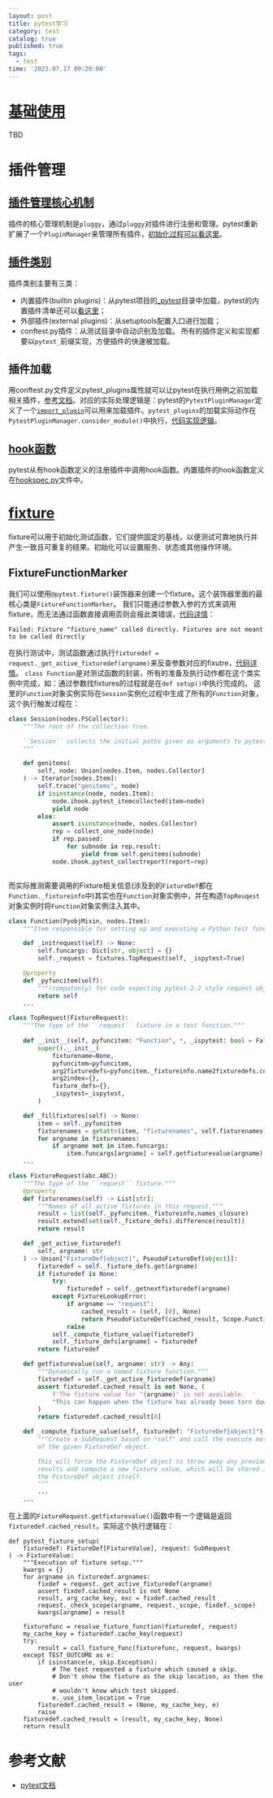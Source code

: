```yaml
---
layout: post
title: pytest学习
category: test
catalog: true
published: true
tags:
  - test
time: '2023.07.17 09:20:00'
---
```

# [基础使用](https://docs.pytest.org/en/latest/getting-started.html)
TBD

# 插件管理
## [插件管理核心机制](https://github.com/pytest-dev/pluggy/)
插件的核心管理机制是`pluggy`，通过`pluggy`对插件进行注册和管理。pytest重新扩展了一个`PluginManager`来管理所有插件，[初始化过程可以看这里](https://github.com/pytest-dev/pytest/blob/bf451d47a1b3be80a7f89b3076e4816c47390037/src/_pytest/config/__init__.py#L277)。

## [插件类别](https://docs.pytest.org/en/latest/how-to/writing_plugins.html)
插件类别主要有三类：
- 内置插件(builtin plugins)：从pytest项目的[_pytest](https://github.com/pytest-dev/pytest/blob/main/src/_pytest)目录中加载，pytest的内置插件清单还可以[看这里](https://github.com/pytest-dev/pytest/blob/bf451d47a1b3be80a7f89b3076e4816c47390037/src/_pytest/config/__init__.py#L267)；
- 外部插件(external plugins)：从setuptools配置入口进行加载；
- conftest.py插件：从测试目录中自动识别及加载。
所有的插件定义和实现都要以`pytest_`前缀实现，方便插件的快速被加载。

## 插件加载
用conftest.py文件定义pytest_plugins属性就可以让pytest在执行用例之前加载相关插件，[参考文档](https://docs.pytest.org/en/latest/reference/reference.html#globalvar-pytest_plugins)。对应的实际处理逻辑是：pytest的`PytestPluginManager`定义了一个[`import_plugin`](https://github.com/pytest-dev/pytest/blob/bf451d47a1b3be80a7f89b3076e4816c47390037/src/_pytest/config/__init__.py#L760)可以用来加载插件。`pytest_plugins`的加载实际动作在`PytestPluginManager.consider_module()`中执行，[代码实现逻辑](https://github.com/pytest-dev/pytest/blob/bf451d47a1b3be80a7f89b3076e4816c47390037/src/_pytest/config/__init__.py#L749)。

## [hook函数](https://docs.pytest.org/en/latest/how-to/writing_hook_functions.html#writinghooks)
pytest从有hook函数定义的注册插件中调用hook函数。内置插件的hook函数定义在[hookspec.py](https://github.com/pytest-dev/pytest/blob/main/src/_pytest/hookspec.py)文件中。

# [fixture](https://docs.pytest.org/en/6.2.x/fixture.html)
fixture可以用于初始化测试函数，它们提供固定的基线，以便测试可靠地执行并产生一致且可重复的结果。初始化可以设置服务、状态或其他操作环境。

## FixtureFunctionMarker
我们可以使用`@pytest.fixture()`装饰器来创建一个fixture。这个装饰器里面的最核心类是`FixtureFunctionMarker`。
我们只能通过参数入参的方式来调用fixture，而无法通过函数直接调用否则会报此类错误，[代码详情](https://github.com/pytest-dev/pytest/blob/15fadd8c5cb6a4812c8b2a6ebcbb37c3d05eb7fe/src/_pytest/fixtures.py#L1174)：
```shell
Failed: Fixture "fixture_name" called directly. Fixtures are not meant to be called directly
```
在执行测试中，测试函数通过执行`fixturedef = request._get_active_fixturedef(argname)`来反查参数对应的fixutre，[代码详情](https://github.com/pytest-dev/pytest/blob/37bb1861757685acca09455d63aa148a65317989/src/_pytest/python.py#L1841)。
`class Function`是对测试函数的封装，所有的准备及执行动作都在这个类实例中完成，如：通过参数找fixtures的过程就是在`def setup()`中执行完成的。
这里的`Function`对象实例实际在`Session`实例化过程中生成了所有的`Function`对象，这个执行触发过程在：
```python
class Session(nodes.FSCollector):
    """The root of the collection tree.

    ``Session`` collects the initial paths given as arguments to pytest.
    """

    def genitems(
        self, node: Union[nodes.Item, nodes.Collector]
    ) -> Iterator[nodes.Item]:
        self.trace("genitems", node)
        if isinstance(node, nodes.Item):
            node.ihook.pytest_itemcollected(item=node)
            yield node
        else:
            assert isinstance(node, nodes.Collector)
            rep = collect_one_node(node)
            if rep.passed:
                for subnode in rep.result:
                    yield from self.genitems(subnode)
            node.ihook.pytest_collectreport(report=rep)
```
```

```
而实际推测需要调用的Fixture相关信息(涉及到的`FixtureDef`都在`Function._fixtureinfo`中)其实也在`Function`对象实例中，并在构造`TopReuqest`对象实例时将`Function`对象实例注入其中。
```python
class Function(PyobjMixin, nodes.Item):
    """Item responsible for setting up and executing a Python test function."""

    def _initrequest(self) -> None:
        self.funcargs: Dict[str, object] = {}
        self._request = fixtures.TopRequest(self, _ispytest=True)

    @property
    def _pyfuncitem(self):
        """(compatonly) for code expecting pytest-2.2 style request objects."""
        return self
    ...
```
```python
class TopRequest(FixtureRequest):
    """The type of the ``request`` fixture in a test function."""
    
    def __init__(self, pyfuncitem: "Function", *, _ispytest: bool = False) -> None:
        super().__init__(
            fixturename=None,
            pyfuncitem=pyfuncitem,
            arg2fixturedefs=pyfuncitem._fixtureinfo.name2fixturedefs.copy(),
            arg2index={},
            fixture_defs={},
            _ispytest=_ispytest,
        )

    def _fillfixtures(self) -> None:
        item = self._pyfuncitem
        fixturenames = getattr(item, "fixturenames", self.fixturenames)
        for argname in fixturenames:
            if argname not in item.funcargs:
                item.funcargs[argname] = self.getfixturevalue(argname)
    ...
```

```python
class FixtureRequest(abc.ABC):
    """The type of the ``request`` fixture."""
    @property
    def fixturenames(self) -> List[str]:
        """Names of all active fixtures in this request."""
        result = list(self._pyfuncitem._fixtureinfo.names_closure)
        result.extend(set(self._fixture_defs).difference(result))
        return result

    def _get_active_fixturedef(
        self, argname: str
    ) -> Union["FixtureDef[object]", PseudoFixtureDef[object]]:
        fixturedef = self._fixture_defs.get(argname)
        if fixturedef is None:
            try:
                fixturedef = self._getnextfixturedef(argname)
            except FixtureLookupError:
                if argname == "request":
                    cached_result = (self, [0], None)
                    return PseudoFixtureDef(cached_result, Scope.Function)
                raise
            self._compute_fixture_value(fixturedef)
            self._fixture_defs[argname] = fixturedef
        return fixturedef

    def getfixturevalue(self, argname: str) -> Any:
        """Dynamically run a named fixture function."""
        fixturedef = self._get_active_fixturedef(argname)
        assert fixturedef.cached_result is not None, (
            f'The fixture value for "{argname}" is not available.  '
            "This can happen when the fixture has already been torn down."
        )
        return fixturedef.cached_result[0]

    def _compute_fixture_value(self, fixturedef: "FixtureDef[object]") -> None:
        """Create a SubRequest based on "self" and call the execute method
        of the given FixtureDef object.

        This will force the FixtureDef object to throw away any previous
        results and compute a new fixture value, which will be stored into
        the FixtureDef object itself.
        """
        ...
    ...
```
在上面的`FixtureRequest.getfixturevalue()`函数中有一个逻辑是返回`fixturedef.cached_result`，实际这个执行逻辑在：
```
def pytest_fixture_setup(
    fixturedef: FixtureDef[FixtureValue], request: SubRequest
) -> FixtureValue:
    """Execution of fixture setup."""
    kwargs = {}
    for argname in fixturedef.argnames:
        fixdef = request._get_active_fixturedef(argname)
        assert fixdef.cached_result is not None
        result, arg_cache_key, exc = fixdef.cached_result
        request._check_scope(argname, request._scope, fixdef._scope)
        kwargs[argname] = result

    fixturefunc = resolve_fixture_function(fixturedef, request)
    my_cache_key = fixturedef.cache_key(request)
    try:
        result = call_fixture_func(fixturefunc, request, kwargs)
    except TEST_OUTCOME as e:
        if isinstance(e, skip.Exception):
            # The test requested a fixture which caused a skip.
            # Don't show the fixture as the skip location, as then the user
            # wouldn't know which test skipped.
            e._use_item_location = True
        fixturedef.cached_result = (None, my_cache_key, e)
        raise
    fixturedef.cached_result = (result, my_cache_key, None)
    return result
```

# 参考文献
- [pytest文档](https://docs.pytest.org/)
